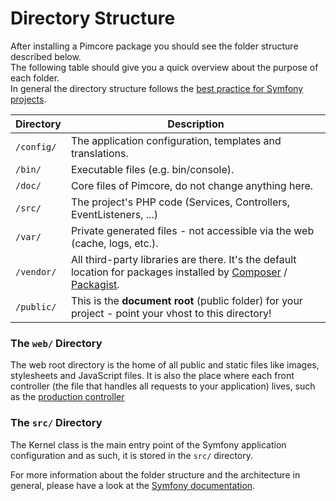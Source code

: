 # Directory Structure

After installing a Pimcore package you should see the folder structure described below.  
The following table should give you a quick overview about the purpose of each folder.  
In general the directory structure follows the [best practice for Symfony projects](https://github.com/symfony/symfony-demo). 

| Directory                                            | Description                               |
|------------------------------------------------------|-------------------------------------------|
| `/config/`     | The application configuration, templates and translations.                         |
| `/bin/`     | Executable files (e.g. bin/console).                                               |
| `/doc/`     | Core files of Pimcore, do not change anything here.                                |
| `/src/`     | The project's PHP code (Services, Controllers, EventListeners, ...)                |
| `/var/`     | Private generated files - not accessible via the web (cache, logs, etc.).          |
| `/vendor/`  | All third-party libraries are there. It's the default location for packages installed by [Composer](https://getcomposer.org/) / [Packagist](https://packagist.org/). |
| `/public/`     | This is the **document root** (public folder) for your project - point your vhost to this directory!  |
  
  
### The `web/` Directory

The web root directory is the home of all public and static files like images, stylesheets and 
JavaScript files. It is also the place where each front controller (the file that handles all requests 
to your application) lives, such as the [production controller](https://github.com/pimcore/skeleton/blob/master/web/app.php)


### The `src/` Directory
The Kernel class is the main entry point of the Symfony application configuration and as such, 
it is stored in the `src/` directory.
  
  
For more information about the folder structure and the architecture in general, please have a look at the 
[Symfony documentation](http://symfony.com/doc/3.4/quick_tour/the_architecture.html). 
